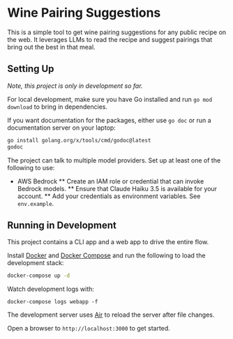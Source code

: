 # Wine Pairing Suggestions

This is a simple tool to get wine pairing suggestions for any public recipe on
the web. It leverages LLMs to read the recipe and suggest pairings that bring out
the best in that meal.

## Setting Up

_Note, this project is only in development so far._

For local development, make sure you have Go installed and run `go mod download` to
bring in dependencies.

If you want documentation for the packages, either use `go doc` or run a documentation
server on your laptop:

```bash
go install golang.org/x/tools/cmd/godoc@latest
godoc
```

The project can talk to multiple model providers. Set up at least one of the
following to use:

* AWS Bedrock
** Create an IAM role or credential that can invoke Bedrock models.
** Ensure that Claude Haiku 3.5 is available for your account.
** Add your credentials as environment variables. See `env.example`.

## Running in Development

This project contains a CLI app and a web app to drive the entire flow.

Install [Docker](https://www.docker.com/) and
[Docker Compose](https://docs.docker.com/compose/) and run the following to load the development stack:

```bash
docker-compose up -d
```

Watch development logs with:
```
docker-compose logs webapp -f
```

The development server uses [Air](https://github.com/air-verse/air)
to reload the server after file changes.

Open a browser to `http://localhost:3000` to get started.